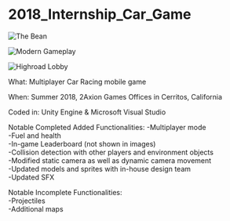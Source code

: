 # 2018_Internship_Car_Game

![The Bean](https://user-images.githubusercontent.com/14877762/55051390-20b6e000-5012-11e9-9c34-19dda8a4c08d.PNG)

![Modern Gameplay](https://user-images.githubusercontent.com/14877762/55051573-0b8e8100-5013-11e9-9f22-d0918ad2630a.PNG)

![Highroad Lobby](https://user-images.githubusercontent.com/14877762/55051651-5c05de80-5013-11e9-8b60-25ea42f0bef1.PNG)

What: Multiplayer Car Racing mobile game

When: Summer 2018, 2Axion Games Offices in Cerritos, California  

Coded in: Unity Engine & Microsoft Visual Studio

Notable Completed Added Functionalities: 
  -Multiplayer mode  
  -Fuel and health  
  -In-game Leaderboard (not shown in images)  
  -Collision detection with other players and environment objects  
  -Modified static camera as well as dynamic camera movement  
  -Updated models and sprites with in-house design team  
  -Updated SFX  
 
Notable Incomplete Functionalities:  
  -Projectiles  
  -Additional maps  
  
